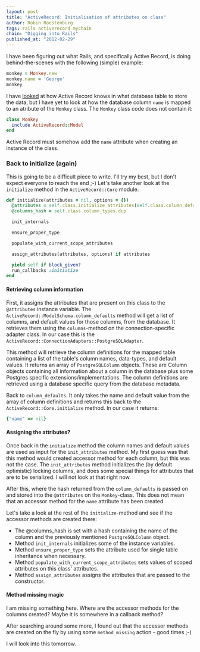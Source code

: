 ```yaml
--- 
layout: post 
title: "ActiveRecord: Initialisation of attributes on class"
author: Robin Roestenburg 
tags: rails activerecord mychain 
chain: "Digging into Rails"
published_at: "2012-02-29" 
---
```

I have been figuring out what Rails, and specifically Active Record, is doing
behind-the-scenes with the following (simple) example:

~~~ ruby
monkey = Monkey.new
monkey.name = 'George'
monkey
~~~

I have [looked]() at how Active Record knows in what database table to store the
data, but I have yet to look at how the database column `name` is mapped to an
atribute of the `Monkey` class. The `Monkey` class code does not contain it: 

~~~ ruby
class Monkey
  include ActiveRecord::Model
end
~~~

Active Record must somehow add the `name` attribute when creating an instance of
the class.

### Back to initialize (again)
This is going to be a difficult piece to write. I'll try my best, but I don't
expect everyone to reach the end ;-) Let's take another look at the `initialize`
method in the `ActiveRecord::Core` module.

~~~ ruby
def initialize(attributes = nil, options = {})
  @attributes = self.class.initialize_attributes(self.class.column_defaults.dup)
  @columns_hash = self.class.column_types.dup

  init_internals

  ensure_proper_type

  populate_with_current_scope_attributes

  assign_attributes(attributes, options) if attributes

  yield self if block_given?
  run_callbacks :initialize
end
~~~

#### Retrieving column information
First, it assigns the attributes that are present on this class to the
`@attributes` instance variable. The `ActiveRecord::ModelSchema.column_defaults`
method will get a list of columns, and default values for those columns, from
the database. It retrieves them using the `columns`-method on the
connection-specific adapter class. In our case this is the
`ActiveRecord::ConnectionAdapters::PostgreSQLAdapter`. 

This method will retrieve the column definitions for the mapped table
containing a list of the table's column names, data-types, and default values.
It returns an array of `PostgreSQLColumn` objects. These are Column objects
containing all information about a column in the database plus some Postgres
specific extensions/implementations. The column definitions are retrieved using
a database specific query from the database metadata.

Back to `column_defaults`. It only takes the name and default value from the
array of column definitions and returns this back to the
`ActiveRecord::Core.initialize` method. In our case it returns:
  
~~~ ruby
{"name" => nil}
~~~

#### Assigning the attributes?
Once back in the `initialize` method the column names and default values are
used as input for the `init_attributes` method. My first guess was that this
method would created accessor method for each column, but this was not the case.
The `init_attributes` method initializes the (by default optimistic) locking
columns, and does some special things for attributes that are to be serialized.
I will not look at that right now. 

After this, where the hash returned from the `column_defaults` is passed on and
stored into the `@attributes` on the `Monkey`-class. This does not mean that an
accessor method for the `name` attribute has been created.

Let's take a look at the rest of the `initialize`-method and see if the accessor
methods are created there:

* The @columns_hash is set with a hash containing the name of the column and the
  previously mentioned `PostgreSQLColumn` object.
* Method `init_internals` initializes some of the instance variables.
* Method `ensure_proper_type` sets the attribute used for single table
  inheritance when necessary.
* Method `populate_with_current_scope_attributes` sets values of scoped
  attributes on this class' attributes.
* Method `assign_attributes` assigns the attributes that are passed to the
  constructor.

#### Method missing magic
I am missing something here. Where are the accessor methods for the columns
created? Maybe it is somewhere in a callback method?

After searching around some more, I found out that the accessor methods are 
created on the fly by using some `method_missing` action - good times ;-)

I will look into this tomorrow. 
